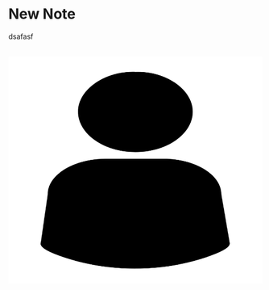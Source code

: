 # New Note

dsafasf<div><br></div><div><img src="template.png" data-filename="template.png" style="max-width: 100%; height: 450px; cursor: se-resize; width: 972px;"><br></div>